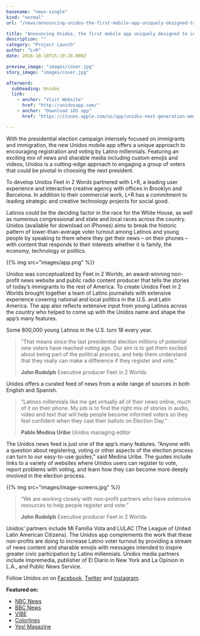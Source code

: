 ```yaml
---
basename: "news-single"
kind: "normal"
url: "/news/announcing-unidos-the-first-mobile-app-uniquely-designed-to-increase-voter-participation-by-latino-millennials.html"

title: "Announcing Unidos, the first mobile app uniquely designed to increase voter participation by Latino millennials"
description: ""
category: "Project Launch"
author: "L+R"
date: 2016-10-18T15:19:28.000Z

preview_image: "images/cover.jpg"
story_image: "images/cover.jpg"

afterword:
  subheading: Unidos
  link:
    - anchor: "Visit Website"
      href: "http://unidosapp.com/"
    - anchor: "Download iOS app"
      href: "https://itunes.apple.com/us/app/unidos-next-generation-american/id1120288742?ls=1&mt=8"

---
```


With the presidential election campaign intensely focused on immigrants and immigration, the new Unidos mobile app offers a unique approach to encouraging registration and voting by Latino millennials.  Featuring an exciting mix of news and sharable media including custom emojis and videos, Unidos is a cutting-edge approach to engaging a group of voters that could be pivotal in choosing the next president.

To develop Unidos Feet in 2 Words partnered with L+R, a leading user experience and interactive creative agency with offices in Brooklyn and Barcelona. In addition to their commercial work, L+R has a commitment to leading strategic and creative technology projects for social good.

Latinos could be the deciding factor in the race for the White House, as well as numerous congressional and state and local races across the country. Unidos (available for download on iPhones) aims to break the historic pattern of lower-than-average voter turnout among Latinos and young people by speaking to them where they get their news – on their phones – with content that responds to their interests whether it is family, the economy, technology or politics.

{{% img src="images/app.png" %}}

Unidos was conceptualized by Feet in 2 Worlds, an award-winning non-profit news website and public radio content producer that tells the stories of today’s immigrants to the rest of America.  To create Unidos Feet in 2 Worlds brought together a team of Latino journalists with extensive experience covering national and local politics in the U.S. and Latin America. The app also reflects extensive input from young Latinos across the country who helped to come up with the Unidos name and shape the app’s many features.

Some 800,000 young Latinos in the U.S. turn 18 every year.

> “That means since the last presidential election millions of potential new voters have reached voting age. Our aim is to get them excited about being part of the political process, and help them understand that they really can make a difference if they register and vote.”
>
> **John Rudolph**
> Executive producer
> Feet in 2 Worlds

Unidos offers a curated feed of news from a wide range of sources in both English and Spanish.  

> “Latinos millennials like me get virtually all of their news online, much of it on their phone. My job is to find the right mix of stories in audio, video and text that will help people become informed voters so they feel confident when they cast their ballots on Election Day.”
>
> **Pablo Medina Uribe**
> Unidos managing editor

The Unidos news feed is just one of the app’s many features. “Anyone with a question about registering, voting or other aspects of the election process can turn to our easy-to-use guides,” said Medina Uribe. The guides include links to a variety of websites where Unidos users can register to vote, report problems with voting, and learn how they can become more deeply involved in the election process.

{{% img src="images/image-screens.jpg" %}}

> “We are working closely with non-profit partners who have extensive resources to help people register and vote.”
>
> **John Rudolph**
> Executive producer
> Feet in 2 Worlds

Unidos’ partners include Mi Familia Vota and LULAC (The League of United Latin American Citizens).  The Unidos app complements the work that these non-profits are doing to increase Latino voter turnout by providing a stream of news content and sharable emojis with messages intended to inspire greater civic participation by Latino millennials.
Unidos media partners include Impremedia, publisher of El Diario in New York and La Opinion in L.A., and Public News Service.

Follow Unidos on on [Facebook](https://www.facebook.com/Unidos-902547129859342/?fref=ts), [Twitter](https://twitter.com/Unidosapp) and [Instagram](https://www.instagram.com/unidosapp/).

**Featured on:**

* [NBC News](https://www.nbcnews.com/news/latino/want-engage-young-latino-voters-there-are-apps-n602661)
* [BBC News](http://www.bbc.com/news/technology-36977279)
* [VIBE](https://www.vibe.com/2016/07/engage-young-latino-voters-apps/)
* [Colorlines](https://www.colorlines.com/articles/new-app-shoots-mobilize-latino-millenials-ahead-general-election)
* [Yes! Magazine](http://www.yesmagazine.org/people-power/new-voting-app-aims-to-improve-turnout-of-young-latinos-08012016)
